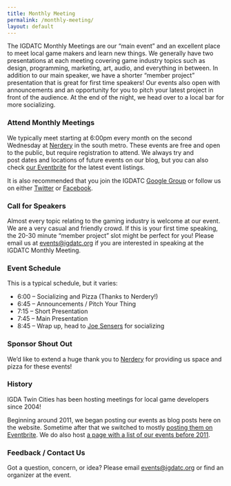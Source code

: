 ```yaml
---
title: Monthly Meeting
permalink: /monthly-meeting/
layout: default
---
```


The IGDATC Monthly Meetings are our “main event” and an excellent place to meet local game makers and learn new things. We generally have two presentations at each meeting covering game industry topics such as design, programming, marketing, art, audio, and everything in between. In addition to our main speaker, we have a shorter “member project” presentation that is great for first time speakers! Our events also open with announcements and an opportunity for you to pitch your latest project in front of the audience. At the end of the night, we head over to a local bar for more socializing.

### Attend Monthly Meetings

We typically meet starting at 6:00pm every month on the second Wednesday at [Nerdery](https://www.google.com/maps/place/9555+James+Ave+S+%23245/@44.8310696,-93.3005977,17z/) in the south metro. These events are free and open to the public, but require registration to attend. We always try and post&nbsp;dates and locations of future events on our blog, but you can also check [our Eventbrite](https://igdatc.eventbrite.com/)&nbsp;for the latest&nbsp;event listings.

It is also recommended that you join the IGDATC [Google Group](https://groups.google.com/d/forum/igda-tc) or follow us on either [Twitter](http://www.twitter.com/igdatc) or [Facebook](http://www.facebook.com/IGDATC).

### Call for Speakers

Almost every topic relating to the gaming industry is welcome at our event. We are a very casual and friendly crowd. If this is your first time speaking, the 20-30 minute “member project” slot might be perfect for you! Please email us at [events@igdatc.org](mailto:events@igdatc.org) if you are interested in speaking at the IGDATC Monthly Meeting.

### Event Schedule

This is a typical schedule, but it varies:

* 6:00 – Socializing and Pizza (Thanks to Nerdery!)
* 6:45 – Announcements / Pitch Your Thing
* 7:15 – Short Presentation
* 7:45 – Main Presentation
* 8:45 – Wrap up, head to [Joe Sensers](https://goo.gl/maps/XzhY1GRz5cJHx9Aj7) for socializing

### Sponsor Shout Out

We’d like to extend a huge thank you to [Nerdery](http://nerdery.com/) for providing us space and pizza for these events!

### History

IGDA Twin Cities has been hosting meetings for local game developers since 2004!

Beginning around 2011, we began posting our events as blog posts here on the website. Sometime after that we switched to mostly [posting them on Eventbrite](http://igdatc.eventbrite.com). We do also host [a page with a list of our events before 2011](/history/).

### Feedback / Contact Us

Got a question, concern, or idea? Please email [events@igdatc.org](mailto:events@igdatc.org) or find an organizer at the event.
